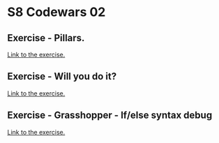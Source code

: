 # S8 Codewars 02

## Exercise - Pillars.
[Link to the exercise.](https://www.codewars.com/kata/5bb0c58f484fcd170700063d)

## Exercise - Will you do it?
[Link to the exercise.](https://www.codewars.com/kata/5861d28f124b35723e00005e)

## Exercise - Grasshopper - If/else syntax debug
[Link to the exercise.](https://www.codewars.com/kata/57089707fe2d01529f00024a)